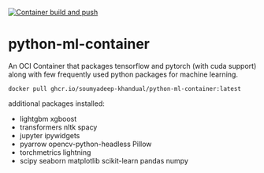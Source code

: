 [![Container build and push](https://github.com/soumyadeep-khandual/python-ml-container/actions/workflows/docker-publish.yml/badge.svg?branch=main)](https://github.com/soumyadeep-khandual/python-ml-container/actions/workflows/docker-publish.yml)

# python-ml-container
An OCI Container that packages tensorflow and pytorch (with cuda support) along with few frequently used python packages for machine learning.
```
docker pull ghcr.io/soumyadeep-khandual/python-ml-container:latest
```
additional packages installed:
- lightgbm xgboost
- transformers nltk spacy
- jupyter ipywidgets
- pyarrow opencv-python-headless Pillow
- torchmetrics lightning
- scipy seaborn matplotlib scikit-learn pandas numpy
